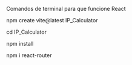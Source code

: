 Comandos de terminal para que funcione React

npm create vite@latest IP_Calculator

cd IP_Calculator

npm install

npm i react-router